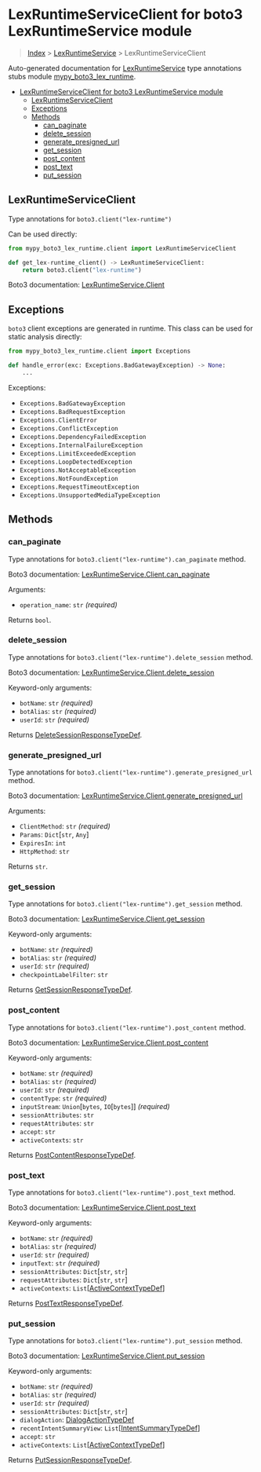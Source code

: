 # LexRuntimeServiceClient for boto3 LexRuntimeService module

> [Index](..) > [LexRuntimeService](.) > LexRuntimeServiceClient

Auto-generated documentation for
[LexRuntimeService](https://boto3.amazonaws.com/v1/documentation/api/latest/reference/services/lex-runtime.html#LexRuntimeService)
type annotations stubs module
[mypy_boto3_lex_runtime](https://pypi.org/project/mypy-boto3-lex-runtime/).

- [LexRuntimeServiceClient for boto3 LexRuntimeService module](#lexruntimeserviceclient-for-boto3-lexruntimeservice-module)
  - [LexRuntimeServiceClient](#lexruntimeserviceclient)
  - [Exceptions](#exceptions)
  - [Methods](#methods)
    - [can_paginate](#can_paginate)
    - [delete_session](#delete_session)
    - [generate_presigned_url](#generate_presigned_url)
    - [get_session](#get_session)
    - [post_content](#post_content)
    - [post_text](#post_text)
    - [put_session](#put_session)

## LexRuntimeServiceClient

Type annotations for `boto3.client("lex-runtime")`

Can be used directly:

```python
from mypy_boto3_lex_runtime.client import LexRuntimeServiceClient

def get_lex-runtime_client() -> LexRuntimeServiceClient:
    return boto3.client("lex-runtime")
```

Boto3 documentation:
[LexRuntimeService.Client](https://boto3.amazonaws.com/v1/documentation/api/latest/reference/services/lex-runtime.html#LexRuntimeService.Client)

## Exceptions

`boto3` client exceptions are generated in runtime. This class can be used for
static analysis directly:

```python
from mypy_boto3_lex_runtime.client import Exceptions

def handle_error(exc: Exceptions.BadGatewayException) -> None:
    ...
```

Exceptions:

- `Exceptions.BadGatewayException`
- `Exceptions.BadRequestException`
- `Exceptions.ClientError`
- `Exceptions.ConflictException`
- `Exceptions.DependencyFailedException`
- `Exceptions.InternalFailureException`
- `Exceptions.LimitExceededException`
- `Exceptions.LoopDetectedException`
- `Exceptions.NotAcceptableException`
- `Exceptions.NotFoundException`
- `Exceptions.RequestTimeoutException`
- `Exceptions.UnsupportedMediaTypeException`

## Methods

### can_paginate

Type annotations for `boto3.client("lex-runtime").can_paginate` method.

Boto3 documentation:
[LexRuntimeService.Client.can_paginate](https://boto3.amazonaws.com/v1/documentation/api/latest/reference/services/lex-runtime.html#LexRuntimeService.Client.can_paginate)

Arguments:

- `operation_name`: `str` *(required)*

Returns `bool`.

### delete_session

Type annotations for `boto3.client("lex-runtime").delete_session` method.

Boto3 documentation:
[LexRuntimeService.Client.delete_session](https://boto3.amazonaws.com/v1/documentation/api/latest/reference/services/lex-runtime.html#LexRuntimeService.Client.delete_session)

Keyword-only arguments:

- `botName`: `str` *(required)*
- `botAlias`: `str` *(required)*
- `userId`: `str` *(required)*

Returns
[DeleteSessionResponseTypeDef](./type_defs.md#deletesessionresponsetypedef).

### generate_presigned_url

Type annotations for `boto3.client("lex-runtime").generate_presigned_url`
method.

Boto3 documentation:
[LexRuntimeService.Client.generate_presigned_url](https://boto3.amazonaws.com/v1/documentation/api/latest/reference/services/lex-runtime.html#LexRuntimeService.Client.generate_presigned_url)

Arguments:

- `ClientMethod`: `str` *(required)*
- `Params`: `Dict`\[`str`, `Any`\]
- `ExpiresIn`: `int`
- `HttpMethod`: `str`

Returns `str`.

### get_session

Type annotations for `boto3.client("lex-runtime").get_session` method.

Boto3 documentation:
[LexRuntimeService.Client.get_session](https://boto3.amazonaws.com/v1/documentation/api/latest/reference/services/lex-runtime.html#LexRuntimeService.Client.get_session)

Keyword-only arguments:

- `botName`: `str` *(required)*
- `botAlias`: `str` *(required)*
- `userId`: `str` *(required)*
- `checkpointLabelFilter`: `str`

Returns [GetSessionResponseTypeDef](./type_defs.md#getsessionresponsetypedef).

### post_content

Type annotations for `boto3.client("lex-runtime").post_content` method.

Boto3 documentation:
[LexRuntimeService.Client.post_content](https://boto3.amazonaws.com/v1/documentation/api/latest/reference/services/lex-runtime.html#LexRuntimeService.Client.post_content)

Keyword-only arguments:

- `botName`: `str` *(required)*
- `botAlias`: `str` *(required)*
- `userId`: `str` *(required)*
- `contentType`: `str` *(required)*
- `inputStream`: `Union`\[`bytes`, `IO`\[`bytes`\]\] *(required)*
- `sessionAttributes`: `str`
- `requestAttributes`: `str`
- `accept`: `str`
- `activeContexts`: `str`

Returns
[PostContentResponseTypeDef](./type_defs.md#postcontentresponsetypedef).

### post_text

Type annotations for `boto3.client("lex-runtime").post_text` method.

Boto3 documentation:
[LexRuntimeService.Client.post_text](https://boto3.amazonaws.com/v1/documentation/api/latest/reference/services/lex-runtime.html#LexRuntimeService.Client.post_text)

Keyword-only arguments:

- `botName`: `str` *(required)*
- `botAlias`: `str` *(required)*
- `userId`: `str` *(required)*
- `inputText`: `str` *(required)*
- `sessionAttributes`: `Dict`\[`str`, `str`\]
- `requestAttributes`: `Dict`\[`str`, `str`\]
- `activeContexts`:
  `List`\[[ActiveContextTypeDef](./type_defs.md#activecontexttypedef)\]

Returns [PostTextResponseTypeDef](./type_defs.md#posttextresponsetypedef).

### put_session

Type annotations for `boto3.client("lex-runtime").put_session` method.

Boto3 documentation:
[LexRuntimeService.Client.put_session](https://boto3.amazonaws.com/v1/documentation/api/latest/reference/services/lex-runtime.html#LexRuntimeService.Client.put_session)

Keyword-only arguments:

- `botName`: `str` *(required)*
- `botAlias`: `str` *(required)*
- `userId`: `str` *(required)*
- `sessionAttributes`: `Dict`\[`str`, `str`\]
- `dialogAction`: [DialogActionTypeDef](./type_defs.md#dialogactiontypedef)
- `recentIntentSummaryView`:
  `List`\[[IntentSummaryTypeDef](./type_defs.md#intentsummarytypedef)\]
- `accept`: `str`
- `activeContexts`:
  `List`\[[ActiveContextTypeDef](./type_defs.md#activecontexttypedef)\]

Returns [PutSessionResponseTypeDef](./type_defs.md#putsessionresponsetypedef).
